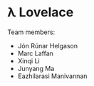 # λ Lovelace

Team members:
* Jón Rúnar Helgason
* Marc Laffan
* Xinqi Li
* Junyang Ma
* Eazhilarasi Manivannan
